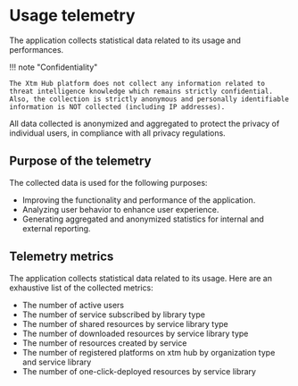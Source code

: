 # Usage telemetry

The application collects statistical data related to its usage and performances.


!!! note "Confidentiality"

    The Xtm Hub platform does not collect any information related to threat intelligence knowledge which remains strictly confidential. Also, the collection is strictly anonymous and personally identifiable information is NOT collected (including IP addresses).

All data collected is anonymized and aggregated to protect the privacy of individual users, in compliance with all privacy regulations.


## Purpose of the telemetry

The collected data is used for the following purposes:

- Improving the functionality and performance of the application.
- Analyzing user behavior to enhance user experience.
- Generating aggregated and anonymized statistics for internal and external reporting.

## Telemetry metrics

The application collects statistical data related to its usage. Here are an exhaustive list of the collected metrics:

- The number of active users
- The number of service subscribed by library type 
- The number of shared resources by service library type
- The number of downloaded resources by service library type
- The number of resources created by service
- The number of registered platforms on xtm hub by organization type and service library
- The number of one-click-deployed resources by service library
